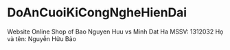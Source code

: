 # DoAnCuoiKiCongNgheHienDai
Website Online Shop of Bao Nguyen Huu vs Minh Dat Ha
MSSV: 1312032
Họ và tên: Nguyễn Hữu Bảo
